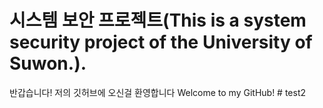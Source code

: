 # 시스템 보안 프로젝트(This is a system security project of the University of Suwon.).
반갑습니다! 저의 깃허브에 오신걸 환영합니다
Welcome to my GitHub!
#   t e s t 2  
 